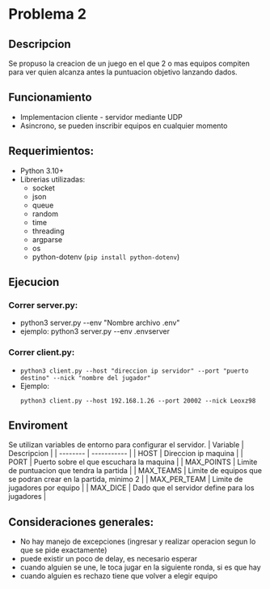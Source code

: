 # Problema 2

## Descripcion
Se propuso la creacion de un juego en el que 2 o mas equipos compiten para ver quien alcanza antes la puntuacion objetivo lanzando dados.

## Funcionamiento
* Implementacion cliente - servidor mediante UDP
* Asincrono, se pueden inscribir equipos en cualquier momento

## Requerimientos:
* Python 3.10+
* Librerias utilizadas:
    * socket
    * json
    * queue
    * random
    * time
    * threading
    * argparse
    * os
    * python-dotenv (``pip install python-dotenv``)

## Ejecucion
### Correr server.py:
* python3 server.py --env "Nombre archivo .env"
* ejemplo: python3 server.py --env .envserver

### Correr client.py:
* ``python3 client.py --host "direccion ip servidor" --port "puerto destino" --nick "nombre del jugador"``
* Ejemplo:
    ```CMD
    python3 client.py --host 192.168.1.26 --port 20002 --nick Leoxz98
    ```

## Enviroment
Se utilizan variables de entorno para configurar el servidor.
| Variable | Descripcion |
| -------- | ----------- |
| HOST | Direccion ip maquina |
| PORT | Puerto sobre el que escuchara la maquina |
| MAX_POINTS | Limite de puntuacion que tendra la partida |
| MAX_TEAMS | Limite de equipos que se podran crear en la partida, minimo 2 |
| MAX_PER_TEAM | Limite de jugadores por equipo |
| MAX_DICE | Dado que el servidor define para los jugadores |

## Consideraciones generales:
* No hay manejo de excepciones (ingresar y realizar operacion segun lo que se pide exactamente)
* puede existir un poco de delay, es necesario esperar
* cuando alguien se une, le toca jugar en la siguiente ronda, si es que hay
* cuando alguien es rechazo tiene que volver a elegir equipo